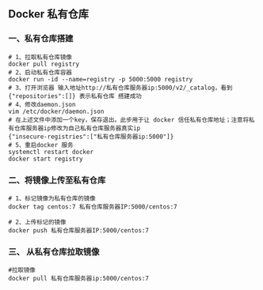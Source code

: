 ## Docker 私有仓库

### 一、私有仓库搭建

```shell
# 1、拉取私有仓库镜像 
docker pull registry
# 2、启动私有仓库容器 
docker run -id --name=registry -p 5000:5000 registry
# 3、打开浏览器 输入地址http://私有仓库服务器ip:5000/v2/_catalog，看到{"repositories":[]} 表示私有仓库 搭建成功
# 4、修改daemon.json   
vim /etc/docker/daemon.json    
# 在上述文件中添加一个key，保存退出。此步用于让 docker 信任私有仓库地址；注意将私有仓库服务器ip修改为自己私有仓库服务器真实ip 
{"insecure-registries":["私有仓库服务器ip:5000"]} 
# 5、重启docker 服务 
systemctl restart docker
docker start registry

```

### 二、将镜像上传至私有仓库

```shell
# 1、标记镜像为私有仓库的镜像     
docker tag centos:7 私有仓库服务器IP:5000/centos:7
 
# 2、上传标记的镜像     
docker push 私有仓库服务器IP:5000/centos:7

```



### 三、 从私有仓库拉取镜像 

```shell
#拉取镜像 
docker pull 私有仓库服务器ip:5000/centos:7
```
